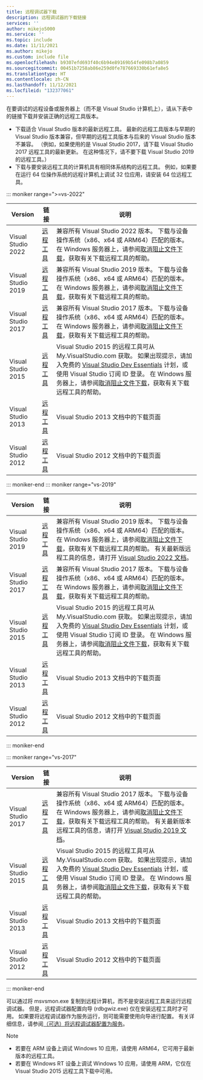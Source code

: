 ```yaml
---
title: 远程调试器下载
description: 远程调试器的下载链接
services: ''
author: mikejo5000
ms.service: ''
ms.topic: include
ms.date: 11/11/2021
ms.author: mikejo
ms.custom: include file
ms.openlocfilehash: b9307efd693f40c6b94e89169b54fe098b7a0859
ms.sourcegitcommit: 00451b7258ab86e259d0fe787669330b61efa8e5
ms.translationtype: HT
ms.contentlocale: zh-CN
ms.lasthandoff: 11/12/2021
ms.locfileid: "132377061"
---
```

在要调试的远程设备或服务器上（而不是 Visual Studio 计算机上），请从下表中的链接下载并安装正确的远程工具版本。

- 下载适合 Visual Studio 版本的最新远程工具。 最新的远程工具版本与早期的 Visual Studio 版本兼容，但早期的远程工具版本与后来的 Visual Studio 版本不兼容。 （例如，如果使用的是 Visual Studio 2017，请下载 Visual Studio 2017 远程工具的最新更新。 在这种情况下，请不要下载 Visual Studio 2019 的远程工具。）
- 下载与要安装远程工具的计算机具有相同体系结构的远程工具。 例如，如果要在运行 64 位操作系统的远程计算机上调试 32 位应用，请安装 64 位远程工具。

::: moniker range=">=vs-2022"

|Version|链接|说明|
|-|-|-|
|Visual Studio 2022|[远程工具](https://visualstudio.microsoft.com/downloads/#remote-tools-for-visual-studio-2022)|兼容所有 Visual Studio 2022 版本。 下载与设备操作系统（x86、x64 或 ARM64）匹配的版本。 在 Windows 服务器上，请参阅[取消阻止文件下载](../../debugger/remote-debugging-unblock-file-download.md)，获取有关下载远程工具的帮助。|
|Visual Studio 2019|[远程工具](https://visualstudio.microsoft.com/downloads#remote-tools-for-visual-studio-2019)|兼容所有 Visual Studio 2019 版本。 下载与设备操作系统（x86、x64 或 ARM64）匹配的版本。 在 Windows 服务器上，请参阅[取消阻止文件下载](../../debugger/remote-debugging-unblock-file-download.md)，获取有关下载远程工具的帮助。|
|Visual Studio 2017|[远程工具](https://my.visualstudio.com/Downloads?q=remote%20tools%20visual%20studio%202017)|兼容所有 Visual Studio 2017 版本。 下载与设备操作系统（x86、x64 或 ARM64）匹配的版本。 在 Windows 服务器上，请参阅[取消阻止文件下载](../../debugger/remote-debugging-unblock-file-download.md)，获取有关下载远程工具的帮助。|
|Visual Studio 2015|[远程工具](https://my.visualstudio.com/Downloads?q=remote%20tools%20visual%20studio%202015)|Visual Studio 2015 的远程工具可从 My.VisualStudio.com 获取。 如果出现提示，请加入免费的 [Visual Studio Dev Essentials](https://visualstudio.microsoft.com/dev-essentials/) 计划，或使用 Visual Studio 订阅 ID 登录。 在 Windows 服务器上，请参阅[取消阻止文件下载](../../debugger/remote-debugging-unblock-file-download.md)，获取有关下载远程工具的帮助。|
|Visual Studio 2013|[远程工具](/previous-versions/visualstudio/visual-studio-2013/bt727f1t(v=vs.120)#installing-the-remote-tools)|Visual Studio 2013 文档中的下载页面|
|Visual Studio 2012|[远程工具](/previous-versions/visualstudio/visual-studio-2012/bt727f1t(v=vs.110)#installing-the-remote-tools)|Visual Studio 2012 文档中的下载页面|

::: moniker-end
::: moniker range="vs-2019"

|Version|链接|说明|
|-|-|-|
|Visual Studio 2019|[远程工具](https://visualstudio.microsoft.com/downloads#remote-tools-for-visual-studio-2019)|兼容所有 Visual Studio 2019 版本。 下载与设备操作系统（x86、x64 或 ARM64）匹配的版本。 在 Windows 服务器上，请参阅[取消阻止文件下载](../../debugger/remote-debugging-unblock-file-download.md)，获取有关下载远程工具的帮助。 有关最新版远程工具的信息，请打开 [Visual Studio 2022 文档](../../debugger/remote-debugging.md?view=vs-2022&preserve-view=true)。|
|Visual Studio 2017|[远程工具](https://my.visualstudio.com/Downloads?q=remote%20tools%20visual%20studio%202017)|兼容所有 Visual Studio 2017 版本。 下载与设备操作系统（x86、x64 或 ARM64）匹配的版本。 在 Windows 服务器上，请参阅[取消阻止文件下载](../../debugger/remote-debugging-unblock-file-download.md)，获取有关下载远程工具的帮助。|
|Visual Studio 2015|[远程工具](https://my.visualstudio.com/Downloads?q=remote%20tools%20visual%20studio%202015)|Visual Studio 2015 的远程工具可从 My.VisualStudio.com 获取。 如果出现提示，请加入免费的 [Visual Studio Dev Essentials](https://visualstudio.microsoft.com/dev-essentials/) 计划，或使用 Visual Studio 订阅 ID 登录。 在 Windows 服务器上，请参阅[取消阻止文件下载](../../debugger/remote-debugging-unblock-file-download.md)，获取有关下载远程工具的帮助。|
|Visual Studio 2013|[远程工具](/previous-versions/visualstudio/visual-studio-2013/bt727f1t(v=vs.120)#installing-the-remote-tools)|Visual Studio 2013 文档中的下载页面|
|Visual Studio 2012|[远程工具](/previous-versions/visualstudio/visual-studio-2012/bt727f1t(v=vs.110)#installing-the-remote-tools)|Visual Studio 2012 文档中的下载页面|

::: moniker-end

::: moniker range="vs-2017"

|Version|链接|说明|
|-|-|-|
|Visual Studio 2017|[远程工具](https://my.visualstudio.com/Downloads?q=remote%20tools%20visual%20studio%202017)|兼容所有 Visual Studio 2017 版本。 下载与设备操作系统（x86、x64 或 ARM64）匹配的版本。 在 Windows 服务器上，请参阅[取消阻止文件下载](../../debugger/remote-debugging-unblock-file-download.md)，获取有关下载远程工具的帮助。 有关最新版本远程工具的信息，请打开 [Visual Studio 2019 文档](../../debugger/remote-debugging.md?view=vs-2019&preserve-view=true)。|
|Visual Studio 2015|[远程工具](https://my.visualstudio.com/Downloads?q=remote%20tools%20visual%20studio%202015)|Visual Studio 2015 的远程工具可从 My.VisualStudio.com 获取。 如果出现提示，请加入免费的 [Visual Studio Dev Essentials](https://visualstudio.microsoft.com/dev-essentials/) 计划，或使用 Visual Studio 订阅 ID 登录。 在 Windows 服务器上，请参阅[取消阻止文件下载](../../debugger/remote-debugging-unblock-file-download.md)，获取有关下载远程工具的帮助。|
|Visual Studio 2013|[远程工具](/previous-versions/visualstudio/visual-studio-2013/bt727f1t(v=vs.120)#installing-the-remote-tools)|Visual Studio 2013 文档中的下载页面|
|Visual Studio 2012|[远程工具](/previous-versions/visualstudio/visual-studio-2012/bt727f1t(v=vs.110)#installing-the-remote-tools)|Visual Studio 2012 文档中的下载页面|

::: moniker-end

可以通过将 msvsmon.exe 复制到远程计算机，而不是安装远程工具来运行远程调试器。 但是，远程调试器配置向导 (rdbgwiz.exe) 仅在安装远程工具时才可用。 如果要将远程调试器作为服务运行，则可能需要使用向导进行配置。 有关详细信息，请参阅[（可选）将远程调试器配置为服务](../../debugger/remote-debugging.md#bkmk_configureService)。

>[!NOTE]
>- 若要在 ARM 设备上调试 Windows 10 应用，请使用 ARM64，它可用于最新版本的远程工具。
>- 若要在 Windows RT 设备上调试 Windows 10 应用，请使用 ARM，它仅在 Visual Studio 2015 远程工具下载中可用。

